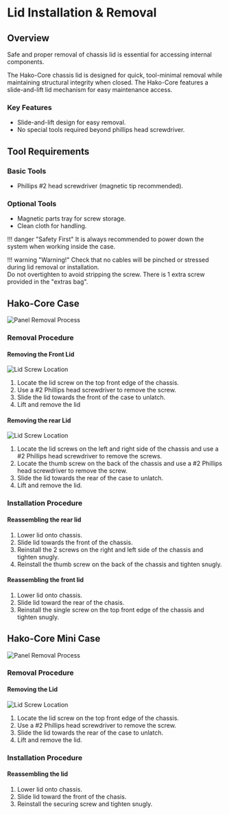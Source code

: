 # Lid Installation & Removal


## Overview
Safe and proper removal of chassis lid is essential for accessing internal components. <br />

The Hako-Core chassis lid is designed for quick, tool-minimal removal while maintaining structural integrity when closed. The Hako-Core features a slide-and-lift lid mechanism for easy maintenance access.

### Key Features

- Slide-and-lift design for easy removal.
- No special tools required beyond phillips head screwdriver.

## Tool Requirements
### Basic Tools
- Phillips #2 head screwdriver (magnetic tip recommended).

### Optional Tools
- Magnetic parts tray for screw storage.
- Clean cloth for handling.

!!! danger "Safety First"
    It is always recommended to power down the system when working inside the case.

!!! warning "Warning!"
    Check that no cables will be pinched or stressed during lid removal or installation. <br />
    Do not overtighten to avoid stripping the screw. There is 1 extra screw provided in the "extras bag".

## Hako-Core Case

![Panel Removal Process](../../assets/panel-removal-steps.png)

### Removal Procedure

#### Removing the Front Lid

![Lid Screw Location](../../assets/lid-screw-location.png)

1. Locate the lid screw on the top front edge of the chassis.
2. Use a #2 Phillips head screwdriver to remove the screw.
2. Slide the lid towards the front of the case to unlatch.
3. Lift and remove the lid

#### Removing the rear Lid

![Lid Screw Location](../../assets/lid-screw-location.png)

1. Locate the lid screws on the left and right side of the chassis and use a #2 Phillips head screwdriver to remove the screws.
2. Locate the thumb screw on the back of the chassis and use a #2 Phillips head screwdriver to remove the screw.
3. Slide the lid towards the rear of the case to unlatch.
4. Lift and remove the lid.

### Installation Procedure


#### Reassembling the rear lid
1. Lower lid onto chassis.
2. Slide lid towards the front of the chassis.
3. Reinstall the 2 screws on the right and left side of the chassis and tighten snugly.
4. Reinstall the thumb screw on the back of the chassis and tighten snugly.

#### Reassembling the front lid
1. Lower lid onto chassis.
2. Slide lid toward the rear of the chasis.
3. Reinstall the single screw on the top front edge of the chassis and tighten snugly.

## Hako-Core Mini Case

![Panel Removal Process](../../assets/panel-removal-steps.png)

### Removal Procedure

#### Removing the Lid

![Lid Screw Location](../../assets/lid-screw-location.png)

1. Locate the lid screw on the top front edge of the chassis.
2. Use a #2 Phillips head screwdriver to remove the screw.
2. Slide the lid towards the rear of the case to unlatch.
3. Lift and remove the lid.

### Installation Procedure

#### Reassembling the lid
1. Lower lid onto chassis.
3. Slide lid toward the front of the chasis.
5. Reinstall the securing screw and tighten snugly.